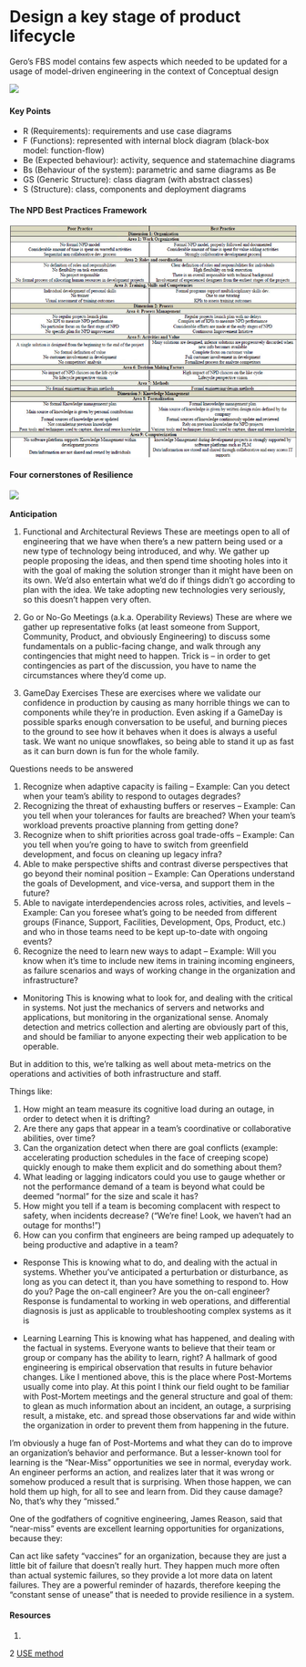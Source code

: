 # Design a key stage of product lifecycle
Gero’s FBS model contains few aspects which needed to be updated for a usage of model-driven engineering in the context of Conceptual design

![](https://i1.wp.com/media.tumblr.com/d021548eb4cfeeb76c9b154193a4401b/tumblr_inline_mhejieWcay1qz4rgp.png)

#### Key Points
- R (Requirements): requirements and use case diagrams
- F (Functions): represented with internal block diagram (black-box model: function-flow)
- Be (Expected behaviour): activity, sequence and statemachine diagrams
- Bs (Behaviour of the system): parametric and same diagrams as Be
- GS (Generic Structure): class diagram (with abstract
classes)
- S (Structure): class, components and deployment diagrams

#### The NPD Best Practices Framework
![](npd-best-practices.jpg)

#### Four cornerstones of Resilience
![](http://www.kitchensoap.com/wp-content/uploads/2012/06/Screen-Shot-2012-06-12-at-8.43.57-AM2.png)

<b>Anticipation</b>
1. Functional and Architectural Reviews These are meetings open to all of engineering that we have when there’s a new pattern being used or a new type of technology being introduced, and why. We gather up people proposing the ideas, and then spend time shooting holes into it with the goal of making the solution stronger than it might have been on its own. We’d also entertain what we’d do if things didn’t go according to plan with the idea. We take adopting new technologies very seriously, so this doesn’t happen very often.

2. Go or No-Go Meetings (a.k.a. Operability Reviews) These are where we gather up representative folks (at least someone from Support, Community, Product, and obviously Engineering) to discuss some fundamentals on a public-facing change, and walk through any contingencies that might need to happen. Trick is – in order to get contingencies as part of the discussion, you have to name the circumstances where they’d come up.

3. GameDay Exercises These are exercises where we validate our confidence in production by causing as many horrible things we can to components while they’re in production. Even asking if a GameDay is possible sparks enough conversation to be useful, and burning pieces to the ground to see how it behaves when it does is always a useful task. We want no unique snowflakes, so being able to stand it up as fast as it can burn down is fun for the whole family.

Questions needs to be answered

1. Recognize when adaptive capacity is failing – Example: Can you detect when your team’s ability to respond to outages degrades?
2. Recognizing the threat of exhausting buffers or reserves – Example: Can you tell when your tolerances for faults are breached? When your team’s workload prevents proactive planning from getting done?
3. Recognize when to shift priorities across goal trade-offs – Example: Can you tell when you’re going to have to switch from greenfield development, and focus on cleaning up legacy infra?
4. Able to make perspective shifts and contrast diverse perspectives that go beyond their nominal position – Example: Can Operations understand the goals of Development, and vice-versa, and support them in the future?
5. Able to navigate interdependencies across roles, activities, and levels – Example: Can you foresee what’s going to be needed from different groups (Finance, Support, Facilities, Development, Ops, Product, etc.) and who in those teams need to be kept up-to-date with ongoing events?
6. Recognize the need to learn new ways to adapt – Example: Will you know when it’s time to include new items in training incoming engineers, as failure scenarios and ways of working change in the organization and infrastructure?

- Monitoring
This is knowing what to look for, and dealing with the critical in systems. Not just the mechanics of servers and networks and applications, but monitoring in the organizational sense. Anomaly detection and metrics collection and alerting are obviously part of this, and should be familiar to anyone expecting their web application to be operable.

But in addition to this, we’re talking as well about meta-metrics on the operations and activities of both infrastructure and staff.

Things like:

1. How might an team measure its cognitive load during an outage, in order to detect when it is drifting?
2. Are there any gaps that appear in a team’s coordinative or collaborative abilities, over time?
3. Can the organization detect when there are goal conflicts (example: accelerating production schedules in the face of creeping scope) quickly enough to make them explicit and do something about them?
4. What leading or lagging indicators could you use to gauge whether or not the performance demand of a team is beyond what could be deemed “normal” for the size and scale it has?
5. How might you tell if a team is becoming complacent with respect to safety, when incidents decrease? (“We’re fine! Look, we haven’t had an outage for months!”)
6. How can you confirm that engineers are being ramped up adequately to being productive and adaptive in a team?

- Response
This is knowing what to do, and dealing with the actual in systems. Whether you’ve anticipated a perturbation or disturbance, as long as you can detect it, than you have something to respond to. How do you? Page the on-call engineer? Are you the on-call engineer? Response is fundamental to working in web operations, and differential diagnosis is just as applicable to troubleshooting complex systems as it is

- Learning
Learning
This is knowing what has happened, and dealing with the factual in systems.  Everyone wants to believe that their team or group or company has the ability to learn, right? A hallmark of good engineering is empirical observation that results in future behavior changes. Like I mentioned above, this is the place where Post-Mortems usually come into play. At this point I think our field ought to be familiar with Post-Mortem meetings and the general structure and goal of them: to glean as much information about an incident, an outage, a surprising result, a mistake, etc. and spread those observations far and wide within the organization in order to prevent them from happening in the future.

I’m obviously a huge fan of Post-Mortems and what they can do to improve an organization’s behavior and performance. But a lesser-known tool for learning is the “Near-Miss” opportunities we see in normal, everyday work. An engineer performs an action, and realizes later that it was wrong or somehow produced a result that is surprising. When those happen, we can hold them up high, for all to see and learn from. Did they cause damage? No, that’s why they “missed.”

One of the godfathers of cognitive engineering, James Reason, said that “near-miss” events are excellent learning opportunities for organizations, because they:

Can act like safety “vaccines” for an organization, because they are just a little bit of failure that doesn’t really hurt.
They happen much more often than actual systemic failures, so they provide a lot more data on latent failures.
They are a powerful reminder of hazards, therefore keeping the “constant sense of unease” that is needed to provide resilience in a system.
#### Resources
1. [](https://www.google.com/url?sa=t&rct=j&q=&esrc=s&source=web&cd=17&ved=0ahUKEwicncnEhc_TAhVI04MKHZU1DaI4ChAWCE0wBg&url=https%3A%2F%2Fwww.unf.edu%2F~broggio%2Fcen6016%2Fclassnotes%2F1-SoftwareEngineeringandBestPractices.ppt&usg=AFQjCNE1AymHU77LZBIGOWFNxfCOBo179A&cad=rja)

2 [USE method](http://www.brendangregg.com/USEmethod/use-linux.html)
